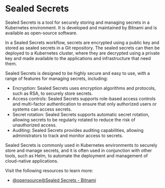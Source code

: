 # Sealed Secrets

Sealed Secrets is a tool for securely storing and managing secrets in a Kubernetes environment. It is developed and maintained by Bitnami and is available as open-source software.

In a Sealed Secrets workflow, secrets are encrypted using a public key and stored as sealed secrets in a Git repository. The sealed secrets can then be deployed to a Kubernetes cluster, where they are decrypted using a private key and made available to the applications and infrastructure that need them.

Sealed Secrets is designed to be highly secure and easy to use, with a range of features for managing secrets, including:

- Encryption: Sealed Secrets uses encryption algorithms and protocols, such as RSA, to securely store secrets.
- Access controls: Sealed Secrets supports role-based access controls and multi-factor authentication to ensure that only authorized users or systems can access secrets.
- Secret rotation: Sealed Secrets supports automatic secret rotation, allowing secrets to be regularly rotated to reduce the risk of unauthorized access.
- Auditing: Sealed Secrets provides auditing capabilities, allowing administrators to track and monitor access to secrets.

Sealed Secrets is commonly used in Kubernetes environments to securely store and manage secrets, and it is often used in conjunction with other tools, such as Helm, to automate the deployment and management of cloud-native applications.

Visit the following resources to learn more:

- [@opensource@Sealed Secrets - Bitnami](https://github.com/bitnami-labs/sealed-secrets)
